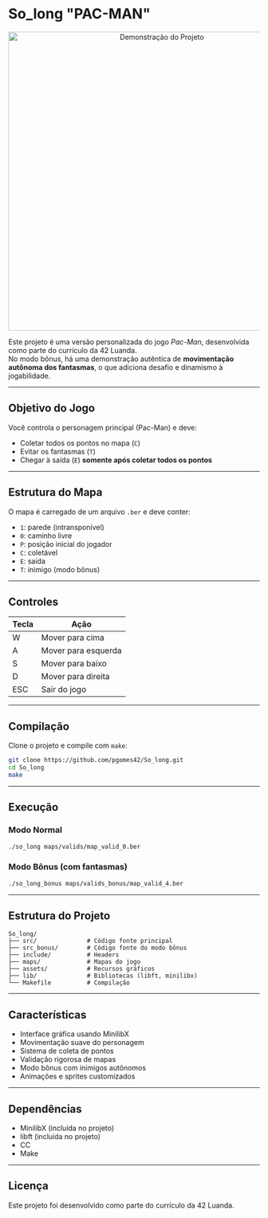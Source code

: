 # So_long "PAC-MAN"

<p align="center">
  <img src="assets/ele.gif" alt="Demonstração do Projeto" width="600"/>
</p>

Este projeto é uma versão personalizada do jogo *Pac-Man*, desenvolvida como parte do currículo da 42 Luanda.  
No modo bônus, há uma demonstração autêntica de **movimentação autônoma dos fantasmas**, o que adiciona desafio e dinamismo à jogabilidade.

---

## Objetivo do Jogo

Você controla o personagem principal (Pac-Man) e deve:
- Coletar todos os pontos no mapa (`C`)
- Evitar os fantasmas (`T`)
- Chegar à saída (`E`) **somente após coletar todos os pontos**

---

## Estrutura do Mapa

O mapa é carregado de um arquivo `.ber` e deve conter:
- `1`: parede (intransponível)
- `0`: caminho livre
- `P`: posição inicial do jogador
- `C`: coletável
- `E`: saída
- `T`: inimigo (modo bônus)

---

## Controles

| Tecla | Ação            |
|-------|-----------------|
| W     | Mover para cima |
| A     | Mover para esquerda |
| S     | Mover para baixo |
| D     | Mover para direita |
| ESC   | Sair do jogo    |

---

## Compilação

Clone o projeto e compile com `make`:

```bash
git clone https://github.com/pgomes42/So_long.git
cd So_long
make
```

---

## Execução

### Modo Normal
```bash
./so_long maps/valids/map_valid_0.ber
```

### Modo Bônus (com fantasmas)
```bash
./so_long_bonus maps/valids_bonus/map_valid_4.ber
```

---

## Estrutura do Projeto

```
So_long/
├── src/              # Código fonte principal
├── src_bonus/        # Código fonte do modo bônus
├── include/          # Headers
├── maps/             # Mapas do jogo
├── assets/           # Recursos gráficos
├── lib/              # Bibliotecas (libft, minilibx)
└── Makefile          # Compilação
```

---

## Características

- Interface gráfica usando MinilibX
- Movimentação suave do personagem
- Sistema de coleta de pontos
- Validação rigorosa de mapas
- Modo bônus com inimigos autônomos
- Animações e sprites customizados

---

## Dependências

- MinilibX (incluída no projeto)
- libft (incluída no projeto)
- CC
- Make

---

## Licença

Este projeto foi desenvolvido como parte do currículo da 42 Luanda.
